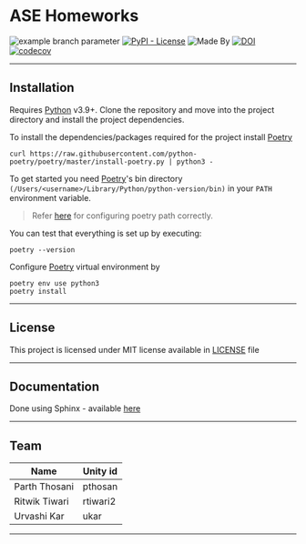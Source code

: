 # ASE Homeworks

![example branch parameter](https://github.com/team-4-csc-591-ase/hw/actions/workflows/main.yml/badge.svg?branch=main)
[![PyPI - License](https://img.shields.io/pypi/l/FastAPI)](https://opensource.org/licenses/MIT)
![Made By](https://img.shields.io/badge/Made_By-Python3.10-green)
[![DOI](https://zenodo.org/badge/589088031.svg)](https://zenodo.org/badge/latestdoi/589088031)
[![codecov](https://codecov.io/gh/team-4-csc-591-ase/hw/branch/main/graph/badge.svg?token=X2G5P1UNIR)](https://codecov.io/gh/team-4-csc-591-ase/hw)

______________________________________________________________________

## Installation

Requires [Python] v3.9+.
Clone the repository and move into the project directory and install the project dependencies. <br>

To install the dependencies/packages required for the project install [Poetry]

```shell
curl https://raw.githubusercontent.com/python-poetry/poetry/master/install-poetry.py | python3 -
```

To get started you need [Poetry]'s bin directory `(/Users/<username>/Library/Python/python-version/bin)` in your `PATH`
environment variable.

> Refer [here](https://stackoverflow.com/questions/60768676/what-is-the-default-install-path-for-poetry) for configuring poetry path correctly.

You can test that everything is set up by executing:

```shell
poetry --version
```

Configure [Poetry] virtual environment by

```shell
poetry env use python3
poetry install
```

______________________________________________________________________

## License

This project is licensed under MIT license available in [LICENSE](https://github.com/team-4-csc-591-ase/hw/blob/main/LICENSE.md) file

______________________________________________________________________

## Documentation

Done using Sphinx - available [here](https://team-4-csc-591-ase.github.io/hw)

______________________________________________________________________

## Team

| Name          | Unity id |
|---------------|----------|
| Parth Thosani | pthosan |
| Ritwik Tiwari | rtiwari2 |
| Urvashi Kar   | ukar     |

______________________________________________________________________

[poetry]: https://python-poetry.org/
[python]: https://python.org
